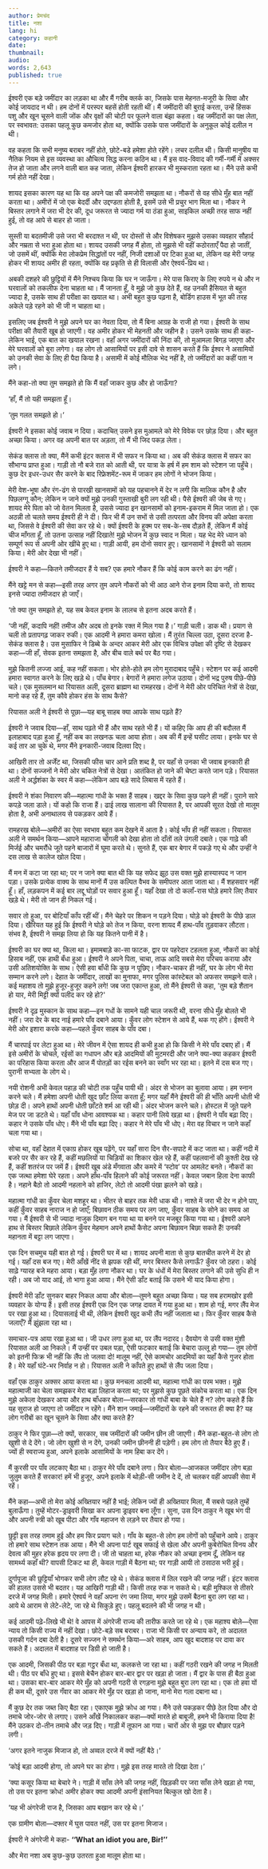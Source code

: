 ```yaml
---
author: प्रेमचंद
title: नशा
lang: hi
category: कहानी
date: 
thumbnail: 
audio:
words: 2,643
published: true
---
```


ईश्वरी एक बड़े जमींदार का लड़का था और मैं गरीब क्लर्क का, जिसके पास मेहनत-मजूरी के सिवा और कोई जायदाद न थी। हम दोनों में परस्पर बहसें होती रहती थीं। मैं जमींदारी की बुराई करता, उन्हें हिंसक पशु और खून चूसने वाली जोंक और वृक्षों की चोटी पर फूलने वाला बंझा कहता। वह जमींदारों का पक्ष लेता, पर स्वभावत: उसका पहलू कुछ कमजोर होता था, क्योंकि उसके पास जमींदारों के अनुकूल कोई दलील न थी।

वह कहता कि सभी मनुष्य बराबर नहीं होते, छोटे-बडे हमेशा होते रहेंगे। लचर दलील थी। किसी मानुषीय या नैतिक नियम से इस व्यवस्था का औचित्य सिद्ध करना कठिन था। मैं इस वाद-विवाद की गर्मी-गर्मी में अक्सर तेज हो जाता और लगने वाली बात कह जाता, लेकिन ईश्वरी हारकर भी मुस्कराता रहता था। मैंने उसे कभी गर्म होते नहीं देखा।

शायद इसका कारण यह था कि वह अपने पक्ष की कमजोरी समझता था। नौकरों से वह सीधे मुँह बात नहीं करता था। अमीरों में जो एक बेदर्दी और उद्दण्डता होती है, इसमें उसे भी प्रचुर भाग मिला था। नौकर ने बिस्तर लगाने में जरा भी देर की, दूध जरूरत से ज्यादा गर्म या ठंडा हुआ, साइकिल अच्छी तरह साफ नहीं हुई, तो वह आपे से बाहर हो जाता।

सुस्ती या बदतमीजी उसे जरा भी बरदाश्त न थी, पर दोस्तों से और विशेषकर मुझसे उसका व्यवहार सौहार्द और नम्रता से भरा हुआ होता था। शायद उसकी जगह मैं होता, तो मुझसे भी वहीं कठोरताएँ पैदा हो जातीं, जो उसमें थीं, क्योंकि मेरा लोकप्रेम सिद्धांतों पर नहीं, निजी दशाओं पर टिका हुआ था, लेकिन वह मेरी जगह होकर भी शायद अमीर ही रहता, क्योंकि वह प्रकृति से ही विलासी और ऐश्वर्य-प्रिय था।

अबकी दशहरे की छुट्टियों में मैंने निश्चय किया कि घर न जाऊँगा। मेरे पास किराए के लिए रुपये न थे और न घरवालों को तकलीफ देना चाहता था। मैं जानता हूँ, वे मुझे जो कुछ देते हैं, वह उनकी हैसियत से बहुत ज्यादा है, उसके साथ ही परीक्षा का खयाल था। अभी बहुत कुछ पढ़ना है, बोर्डिग हाउस में भूत की तरह अकेले पड़े रहने को भी जी न चाहता था।

इसलिए जब ईश्वरी ने मुझे अपने घर का नेवता दिया, तो मैं बिना आग्रह के राजी हो गया। ईश्वरी के साथ परीक्षा की तैयारी खूब हो जाएगी। वह अमीर होकर भी मेहनती और जहीन है। उसने उसके साथ ही कहा-लेकिन भाई, एक बात का खयाल रखना। वहाँ अगर जमींदारों की निंदा की, तो मुआमला बिगड़ जाएगा और मेरे घरवालों को बुरा लगेगा। वह लोग तो आसामियों पर इसी दावे से शासन करते हैं कि ईश्वर ने असामियों को उनकी सेवा के लिए ही पैदा किया है। असामी में कोई मौलिक भेद नहीं है, तो जमींदारों का कहीं पता न लगे।

मैंने कहा-तो क्या तुम समझते हो कि मैं वहाँ जाकर कुछ और हो जाऊँगा?

‘हाँ, मैं तो यही समझता हूँ।

‘तुम गलत समझते हो।’

ईश्वरी ने इसका कोई जवाब न दिया। कदाचित् उसने इस मुआमले को मेरे विवेक पर छोड़ दिया। और बहुत अच्छा किया। अगर वह अपनी बात पर अड़ता, तो मैं भी जिद पकड़ लेता।

सेकंड क्लास तो क्या, मैंनें कभी इंटर क्लास में भी सफर न किया था। अब की सेकंड क्लास में सफर का सौभाग्य प्राप्त हुआ। गाड़ी तो नौ बजे रात को आती थी, पर यात्रा के हर्ष में हम शाम को स्टेशन जा पहुँचे। कुछ देर इधर-उधर सैर करने के बाद रिफ्रेशमेंट-रूम में जाकर हम लोगों ने भोजन किया।

मेरी वेश-भूषा और रंग-ढंग से पारखी खानसामों को यह पहचानने में देर न लगी कि मालिक कौन है और पिछलग्गू कौन; लेकिन न जाने क्यों मुझे उनकी गुस्ताखी बुरी लग रही थी। पैसे ईश्वरी की जेब से गए। शायद मेरे पिता को जो वेतन मिलता है, उससे ज्यादा इन खानसामों को इनाम-इकराम में मिल जाता हो। एक अठन्नी तो चलते समय ईश्वरी ही ने दी। फिर भी मैं उन सभों से उसी तत्परता और विनय की अपेक्षा करता था, जिससे वे ईश्वरी की सेवा कर रहे थे। क्यों ईश्वरी के हुक्म पर सब-के-सब दौड़ते हैं, लेकिन मैं कोई चीज माँगता हूँ, तो उतना उत्साह नहीं दिखाते! मुझे भोजन में कुछ स्वाद न मिला। यह भेद मेरे ध्यान को सम्पूर्ण रूप से अपनी ओर खींचे हुए था। गाड़ी आयी, हम दोनो सवार हुए। खानसामों ने ईश्वरी को सलाम किया। मेरी ओर देखा भी नहीं।

ईश्वरी ने कहा—कितने तमीजदार हैं ये सब? एक हमारे नौकर हैं कि कोई काम करने का ढंग नहीं।

मैंने खट्टे मन से कहा—इसी तरह अगर तुम अपने नौकरों को भी आठ आने रोज इनाम दिया करो, तो शायद इनसे ज्यादा तमीजदार हो जाएँ।

‘तो क्या तुम समझते हो, यह सब केवल इनाम के लालच से इतना अदब करते हैं।

‘जी नहीं, कदापि नहीं! तमीज और अदब तो इनके रक्त में मिल गया है।’ गाड़ी चली। डाक थी। प्रयाग से चली तो प्रतापगढ़ जाकर रुकी। एक आदमी ने हमारा कमरा खोला। मैं तुरंत चिल्ला उठा, दूसरा दरजा है-सेकंड क्लास है। उस मुसाफिर ने डिब्बे के अन्दर आकर मेरी ओर एक विचित्र उपेक्षा की दृष्टि से देखकर कहा—जी हाँ, सेवक इतना समझता है, और बीच वाले बर्थ पर बैठ गया।

मुझे कितनी लज्जा आई, कह नहीं सकता। भोर होते-होते हम लोग मुरादाबाद पहुँचे। स्टेशन पर कई आदमी हमारा स्वागत करने के लिए खड़े थे। पाँच बेगार। बेगारों ने हमारा लगेज उठाया। दोनों भद्र पुरुष पीछे-पीछे चले। एक मुसलमान था रियासत अली, दूसरा ब्राह्मण था रामहरख। दोनों ने मेरी ओर परिचित नेत्रों से देखा, मानो कह रहे हैं, तुम कौवे होकर हंस के साथ कैसे?

रियासत अली ने ईश्वरी से पूछा—यह बाबू साहब क्या आपके साथ पढ़ते हैं?

ईश्वरी ने जवाब दिया—हाँ, साथ पढ़ते भी हैं और साथ रहते भी हैं। यों कहिए कि आप ही की बदौलत मैं इलाहाबाद पड़ा हुआ हूँ, नहीं कब का लखनऊ चला आया होता। अब की मैं इन्हें घसीट लाया। इनके घर से कई तार आ चुके थे, मगर मैंने इनकारी-जवाब दिलवा दिए।

आखिरी तार तो अर्जेंट था, जिसकी फीस चार आने प्रति शब्द है, पर यहाँ से उनका भी जवाब इनकारी ही था। दोनों सज्जनों ने मेरी ओर चकित नेत्रों से देखा। आतंकित हो जाने की चेष्टा करते जान पड़े। रियासत अली ने अर्द्धशंका के स्वर में कहा—लेकिन आप बड़े सादे लिबास में रहते हैं।

ईश्वरी ने शंका निवारण की—महात्मा गांधी के भक्त हैं साहब। खद्दर के सिवा कुछ पहने ही नहीं। पुराने सारे कपड़े जला डाले। यों कहो कि राजा हैं। ढाई लाख सालाना की रियासत है, पर आपकी सूरत देखो तो मालूम होता है, अभी अनाथालय से पकड़कर आये हैं।

रामहरख बोले—अमीरों का ऐसा स्वभाव बहुत कम देखने में आता है। कोई भाँप ही नहीं सकता। रियासत अली ने समर्थन किया—आपने महाराजा चोंगली को देखा होता तो दाँतों तले उंगली दबाते। एक गाढ़े की मिर्जई और चमरौंधे जूते पहने बाजारों में घूमा करते थे। सुनते हैं, एक बार बेगार में पकड़े गए थे और उन्हीं ने दस लाख से कालेज खोल दिया।

मैं मन में कटा जा रहा था; पर न जाने क्या बात थी कि यह सफेद झूठ उस वक्त मुझे हास्यास्पद न जान पड़ा। उसके प्रत्येक वाक्य के साथ मानों मैं उस कल्पित वैभव के समीपतर आता जाता था। मैं शहसवार नहीं हूँ। हाँ, लड़कपन में कई बार लद्दू घोड़ों पर सवार हुआ हूँ। यहाँ देखा तो दो कलाँ-रास घोड़े हमारे लिए तैयार खड़े थे। मेरी तो जान ही निकल गई।

सवार तो हुआ, पर बोटियाँ काँप रहीं थीं। मैंने चेहरे पर शिकन न पड़ने दिया। घोड़े को ईश्वरी के पीछे डाल दिया। खैरियत यह हुई कि ईश्वरी ने घोड़े को तेज न किया, वरना शायद मैं हाथ-पाँव तुड़वाकर लौटता। संभव है, ईश्वरी ने समझ लिया हो कि यह कितने पानी में है।

ईश्वरी का घर क्या था, किला था। इमामबाड़े का-सा फाटक, द्वार पर पहरेदार टहलता हुआ, नौकरों का कोई हिसाब नहीं, एक हाथी बँधा हुआ। ईश्वरी ने अपने पिता, चाचा, ताऊ आदि सबसे मेरा परिचय कराया और उसी अतिशयोक्ति के साथ। ऐसी हवा बाँधी कि कुछ न पूछिए। नौकर-चाकर ही नहीं, घर के लोग भी मेरा सम्मान करने लगे। देहात के जमींदार, लाखों का मुनाफा, मगर पुलिस कांस्टेबल को अफसर समझने वाले। कई महाशय तो मुझे हुजूर-हुजूर कहने लगे! जब जरा एकान्त हुआ, तो मैंने ईश्वरी से कहा, 'तुम बड़े शैतान हो यार, मेरी मिट्टी क्यों पलीद कर रहे हो?'

ईश्वरी ने दृढ़ मुस्कान के साथ कहा—इन गधों के सामने यही चाल जरूरी थी, वरना सीधे मुँह बोलते भी नहीं। जरा देर के बाद नाई हमारे पाँव दबाने आया। कुँवर लोग स्टेशन से आये हैं, थक गए होंगे। ईश्वरी ने मेरी ओर इशारा करके कहा—पहले कुँवर साहब के पाँव दबा।

मैं चारपाई पर लेटा हुआ था। मेरे जीवन में ऐसा शायद ही कभी हुआ हो कि किसी ने मेरे पाँव दबाए हों। मैं इसे अमीरों के चोचले, रईसों का गधापन और बड़े आदमियों की मुटमरदी और जाने क्या-क्या कहकर ईश्वरी का परिहास किया करता और आज मैं पोतड़ों का रईस बनने का स्वाँग भर रहा था। इतने में दस बज गए। पुरानी सभ्यता के लोग थे।

नयी रोशनी अभी केवल पहाड़ की चोटी तक पहुँच पायी थी। अंदर से भोजन का बुलावा आया। हम स्नान करने चले। मैं हमेशा अपनी धोती खुद छाँट लिया करता हूँ; मगर यहाँ मैंने ईश्वरी की ही भाँति अपनी धोती भी छोड़ दी। अपने हाथों अपनी धोती छाँटते शर्म आ रही थी। अंदर भोजन करने चले। होस्टल में जूते पहने मेज पर जा डटते थे। यहाँ पाँव धोना आवश्यक था। कहार पानी लिये खड़ा था। ईश्वरी ने पाँव बढ़ा दिए। कहार ने उसके पाँव धोए। मैंने भी पाँव बढ़ा दिए। कहार ने मेरे पाँव भी धोए। मेरा वह विचार न जाने कहाँ चला गया था।

सोचा था, वहाँ देहात में एकाग्र होकर खूब पढ़ेंगे, पर यहाँ सारा दिन सैर-सपाटे में कट जाता था। कहीं नदी में बजरे पर सैर कर रहे हैं, कहीं मछलियों या चिड़ियों का शिकार खेल रहे हैं, कहीं पहलवानों की कुश्ती देख रहे हैं, कहीं शतरंज पर जमें हैं। ईश्वरी खूब अंडे मँगवाता और कमरे में ‘स्टोव’ पर आमलेट बनते। नौकरों का एक जत्था हमेशा घेरे रहता। अपने हाँथ-पाँव हिलाने की कोई जरूरत नहीं। केवल जबान हिला देना काफी है। नहाने बैठो तो आदमी नहलाने को हाजिर, लेटो तो आदमी पंखा झलने को खड़े।

महात्मा गांधी का कुँवर चेला मशहूर था। भीतर से बाहर तक मेरी धाक थी। नाश्ते में जरा भी देर न होने पाए, कहीं कुँवर साहब नाराज न हो जाएँ; बिछावन ठीक समय पर लग जाए, कुँवर साहब के सोने का समय आ गया। मैं ईश्वरी से भी ज्यादा नाजुक दिमाग बन गया था या बनने पर मजबूर किया गया था। ईश्वरी अपने हाथ से बिस्तर बिछाले लेकिन कुँवर मेहमान अपने हाथों कैसेट अपना बिछावन बिछा सकते हैं! उनकी महानता में बट्टा लग जाएगा।

एक दिन सचमुच यही बात हो गई। ईश्वरी घर में था। शायद अपनी माता से कुछ बातचीत करने में देर हो गई। यहाँ दस बज गए। मेरी आँखें नींद से झपक रही थीं, मगर बिस्तर कैसे लगाऊँ? कुँवर जो ठहरा। कोई साढ़े ग्यारह बजे महरा आया। बड़ा मुँह लगा नौकर था। घर के धंधों में मेरा बिस्तर लगाने की उसे सुधि ही न रही। अब जो याद आई, तो भागा हुआ आया। मैंने ऐसी डाँट बताई कि उसने भी याद किया होगा।

ईश्वरी मेरी डाँट सुनकर बाहर निकल आया और बोला—तुमने बहुत अच्छा किया। यह सब हरामखोर इसी व्यवहार के योग्य हैं। इसी तरह ईश्वरी एक दिन एक जगह दावत में गया हुआ था। शाम हो गई, मगर लैंप मेज पर रखा हुआ था। दियासलाई भी थी, लेकिन ईश्वरी खुद कभी लैंप नहीं जलाता था। ‍‍फिर कुँवर साहब कैसे जलाएँ? मैं झुंझला रहा था।

समाचार-पत्र आया रखा हुआ था। जी उधर लगा हुआ था, पर लैंप नदारद। दैवयोग से उसी वक्त मुंशी रियासत अली आ निकले। मैं उन्हीं पर उबल पड़ा, ऐसी फटकार बताई कि बेचारा उल्लू हो गया— तुम लोगों को इतनी फिक्र भी नहीं कि लैंप तो जलवा दो! मालूम नहीं, ऐसे कामचोर आदमियों का यहाँ कैसे गुजर होता है। मेरे यहाँ घंटे-भर निर्वाह न हो। रियासत अली ने काँपते हुए हाथों से लैंप जला दिया।

वहाँ एक ठाकुर अक्सर आया करता था। कुछ मनचला आदमी था, महात्मा गांधी का परम भक्त। मुझे महात्माजी का चेला समझकर मेरा बड़ा लिहाज करता था; पर मुझसे कुछ पूछते संकोच करता था। एक दिन मुझे अकेला देखकर आया और हाथ बाँधकर बोला—सरकार तो गांधी बाबा के चेले हैं न? लोग कहते हैं कि यह सुराज हो जाएगा तो जमींदार न रहेंगे। मैंने शान जमाई—जमींदारों के रहने की जरूरत ही क्या है? यह लोग गरीबों का खून चूसने के सिवा और क्या करते है?

ठाकुर ने फिर पूछा—तो क्यों, सरकार, सब जमींदारों की जमीन छीन ली जाएगी। मैंने कहा-बहुत-से लोग तो खुशी से दे देंगे। जो लोग खुशी से न देंगे, उनकी जमीन छीननी ही पड़ेगी। हम लोग तो तैयार बैठे हुए हैं। ज्यों ही स्वराज्य हुआ, अपने इलाके आसामियों के नाम हिबा कर देंगे।

मैं कुरसी पर पाँव लटकाए बैठा था। ठाकुर मेरे पाँव दबाने लगा। फिर बोला—आजकल जमींदार लोग बड़ा जुलुम करते हैं सरकार! हमें भी हुजूर, अपने इलाके में थोड़ी-सी जमीन दे दें, तो चलकर वहीं आपकी सेवा में रहें।

मैंने कहा—अभी तो मेरा कोई अख्तियार नहीं है भाई; लेकिन ज्यों ही अख्तियार मिला, मैं सबसे पहले तुम्हें बुलाऊँगा। तुम्हें मोटर-ड्राइवरी सिखा कर अपना ड्राइवर बना लूँगा। सुना, उस दिन ठाकुर ने खूब भंग पी और अपनी स्त्री को खूब पीटा और गाँव महाजन से लड़ने पर तैयार हो गया।

छुट्टी इस तरह तमाम हुई और हम फिर प्रयाग चले। गाँव के बहुत-से लोग हम लोगों को पहुँचाने आये। ठाकुर तो हमारे साथ स्टेशन तक आया। मैंने भी अपना पार्ट खूब सफाई से खेला और अपनी कुबेरोचित विनय और देवत्व की मुहर हरेक हृदय पर लगा दी। जी तो चाहता था, हरेक नौकर को अच्छा इनाम दूँ, लेकिन वह सामर्थ्य कहाँ थी? वापसी टिकट था ही, केवल गाड़ी में बैठना था; पर गाड़ी आयी तो ठसाठस भरी हुई।

दुर्गापूजा की छुट्टियाँ भोगकर सभी लोग लौट रहे थे। सेकंड क्लास में तिल रखने की जगह नहीं। इंटर क्लास की हालत उससे भी बदतर। यह आखिरी गाड़ी थी। किसी तरह रुक न सकते थे। बड़ी मुश्किल से तीसरे दरजे में जगह मिली। हमारे ऐश्वर्य ने वहाँ अपना रंग जमा लिया, मगर मुझे उसमें बैठना बुरा लग रहा था। आये थे आराम से लेटे-लेटे, जा रहे थे सिकुड़े हुए। पहलू बदलने की भी जगह न थी।

कई आदमी पढ़े-लिखे भी थे! वे आपस में अंगरेजी राज्य की तारीफ करते जा रहे थे। एक महाश्य बोले—ऐसा न्याय तो किसी राज्य में नहीं देखा। छोटे-बड़े सब बराबर। राजा भी किसी पर अन्याय करे, तो अदालत उसकी गर्दन दबा देती है। दूसरे सज्जन ने समर्थन किया—अरे साहब, आप खुद बादशाह पर दावा कर सकते हैं। अदालत में बादशाह पर डिग्री हो जाती है।

एक आदमी, जिसकी पीठ पर बड़ा गट्ठर बँधा था, कलकत्ते जा रहा था। कहीं गठरी रखने की जगह न मिलती थी। पीठ पर बाँधे हुए था। इससे बेचैन होकर बार-बार द्वार पर खड़ा हो जाता। मैं द्वार के पास ही बैठा हुआ था। उसका बार-बार आकर मेरे मुँह को अपनी गठरी से रगड़ना मुझे बहुत बुरा लग रहा था। एक तो हवा यों ही कम थी, दूसरे उस गँवार का आकर मेरे मुँह पर खड़ा हो जाना, मानो मेरा गला दबाना था।

मैं कुछ देर तक जब्त किए बैठा रहा। एकाएक मुझे क्रोध आ गया। मैंने उसे पकड़कर पीछे ठेल दिया और दो तमाचे जोर-जोर से लगाए। उसने आँखें निकालकर कहा—क्यों मारते हो बाबूजी, हमने भी किराया दिया है! मैंने उठकर दो-तीन तमाचे और जड़ दिए। गाड़ी में तूफान आ गया। चारों ओर से मुझ पर बौछार पड़ने लगी।

‘अगर इतने नाजुक मिजाज हो, तो अव्वल दरजे में क्यों नहीं बैठे।’

‘कोई बड़ा आदमी होगा, तो अपने घर का होगा। मुझे इस तरह मारते तो दिखा देता।’

‘क्या कसूर किया था बेचारे ने। गाड़ी में साँस लेने की जगह नहीं, खिड़की पर जरा साँस लेने खड़ा हो गया, तो उस पर इतना क्रोध! अमीर होकर क्या आदमी अपनी इंसानियत बिल्कुल खो देता है।

‘यह भी अंगरेजी राज है, जिसका आप बखान कर रहे थे।’

एक ग्रामीण बोला—दफ्तर में घुस पावत नहीं, उस पर इतना मिजाज।

ईश्वरी ने अंगरेजी मे कहा- **‘‘What an idiot you are, Bir!’’**

और मेरा नशा अब कुछ-कुछ उतरता हुआ मालूम होता था।